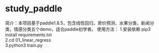 # study_paddle

简介：本项目基于paddle1.8.5，包含线性回归，房价预测，水果分类，新闻分类，情感分类五个demo，适合paddle初学者。
使用方法： 
    1.安装依赖  pip3 install requirements.txt  
    2.cd 01_linear_regress  
    3.python3 train.py